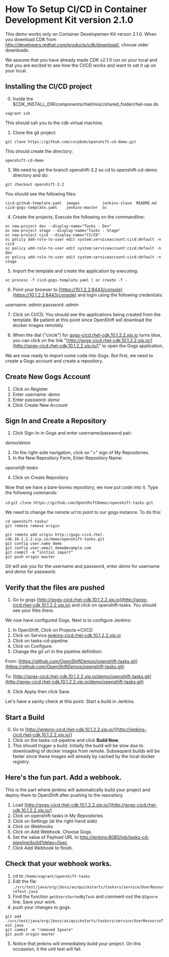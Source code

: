 # How To Setup CI/CD in Container Development Kit version 2.1.0

This demo works only on Container Developemen Kit verson 2.1.0. When you download CDK from http://developers.redhat.com/products/cdk/download/, choose older downloads.

We assume that you have already made CDK v2.1.0 run on your local and that you are excited to see how the CI/CD works and want to set it up on your local.

## Installing the CI/CD project

0. Inside the $CDK_INSTALL_DIR/components/rhel/misc/shared_folder/rhel-ose do

`vagrant ssh`

This should ssh you to the cdk virtual machine.

1. Clone the git project:

`git clone https://github.com/corpbob/openshift-cd-demo.git`

This should create the directory:

`openshift-cd-demo`

3. We need to get the branch openshift-3.2 so  cd to openshift-cd-demo directory and do:

`git checkout openshift-3.2`

You should see the following files:

`cicd-github-template.yaml  images          jenkins-slave  README.md`
`cicd-gogs-template.yaml    jenkins-master  oc`

4. Create the projects. Execute the following on the commandline:

`oc new-project dev --display-name="Tasks - Dev"`  
`oc new-project stage --display-name="Tasks - Stage"`  
`oc new-project cicd --display-name="CI/CD"`  
`oc policy add-role-to-user edit system:serviceaccount:cicd:default -n cicd`  
`oc policy add-role-to-user edit system:serviceaccount:cicd:default -n dev`  
`oc policy add-role-to-user edit system:serviceaccount:cicd:default -n stage`  

5. Import the template and create the application by executing:

`oc process -f cicd-gogs-template.yaml | oc create -f -`

6. Point your browser to [https://10.1.2.2:8443/console](https://10.1.2.2:8443/console) and login using the following credentials:

username: _admin_
password: _admin_

7. Click on CI/CD. You should see the applications being created from the template. Be patient at this point since OpenShift will download the docker images remotely.

8. When the dial ("circle") for [gogs-cicd.rhel-cdk.10.1.2.2.xip.io](gogs-cicd.rhel-cdk.10.1.2.2.xip.io) turns blue, you can click on the link "[http://gogs-cicd.rhel-cdk.10.1.2.2.xip.io/](http://gogs-cicd.rhel-cdk.10.1.2.2.xip.io/)" to open the Gogs application.

We are now ready to import some code into Gogs. But first, we need to create a Gogs account and create a repository.

## Create New Gogs Account
1. Click on Register
2. Enter username: _demo_
3. Enter password: _demo_
4. Click Create New Account

## Sign In and Create a Repository
1. Click Sign-In in Gogs and enter username/password pair:

_demo/demo_

2. On the right-side navigation, click on "_+_" sign of My Repositories.
3. In the New Repository Form, Enter Repository Name:

_openshift-tasks_

4. Click on Create Repository

Now that we have a bare-bones repository, we now put code into it. Type the following commands:

`cd`
`git clone https://github.com/OpenShiftDemos/openshift-tasks.git`

We need to change the remote url to point to our gogs instance. To do this:

`cd openshift-tasks/`  
`git remote remove origin`  

`git remote add origin http://gogs-cicd.rhel-cdk.10.1.2.2.xip.io/demo/openshift-tasks.git`  
`git config user.name demo`  
`git config user.email demo@example.com`  
`git commit -m “initial import”`  
`git push origin master`  

Git will ask you for the username and password, enter _demo_ for username and _demo_ for password.


## Verify that the files are pushed
1. Go to gogs [http://gogs-cicd.rhel-cdk.10.1.2.2.xip.io](http://gogs-cicd.rhel-cdk.10.1.2.2.xip.io) and click on openshift-tasks. You should see your files there.
 
We now have configured Gogs. Next is to configure Jenkins:

1. In OpenShift, Click on Projects->CI/CD
2. Click on Service [jenkins-cicd.rhel-cdk.10.1.2.2.xip.io](jenkins-cicd.rhel-cdk.10.1.2.2.xip.io)
3. Click on tasks-cd-pipeline.
4. Click on Configure.
5. Change the git url in the pipeline definition:

From: [https://github.com/OpenShiftDemos/openshift-tasks.git](https://github.com/OpenShiftDemos/openshift-tasks.git)

To: [http://gogs-cicd.rhel-cdk.10.1.2.2.xip.io/demo/openshift-tasks.git](http://gogs-cicd.rhel-cdk.10.1.2.2.xip.io/demo/openshift-tasks.git)

6. Click Apply then click Save.

Let's have a sanity check at this point. Start a build in Jenkins.

## Start a Build
0. Go to [http://jenkins-cicd.rhel-cdk.10.1.2.2.xip.io/](http://jenkins-cicd.rhel-cdk.10.1.2.2.xip.io/)
1. Click on the tasks-cd-pipeline and click __Build Now__.
2. This should trigger a build. Initially the build will be slow due to downloading of docker images from remote. Subsequent builds will be faster since these images will already by cached by the local docker registry.

## Here's the fun part. Add a webhook.

This is the part where jenkins will automatically build your project and deploy them to OpenShift after pushing to the repository.
1. Load [http://gogs-cicd.rhel-cdk.10.1.2.2.xip.io/](http://gogs-cicd.rhel-cdk.10.1.2.2.xip.io/)
2. Click on openshift-tasks in My Repositories
3. Click on Settings (at the right-hand side)
4. Click on Webhooks
5. Click on Add Webhook. Choose Gogs.
6. Set the value of Payload URL to  [http://jenkins:8080/job/tasks-cd-pipeline/build?delay=0sec](http://jenkins:8080/job/tasks-cd-pipeline/build?delay=0sec)
7. Click Add Webhook to finish.


## Check that your webhook works. 
1. cd to `/home/vagrant/openshift-tasks`
2. Edit the file `./src/test/java/org/jboss/as/quickstarts/tasksrs/service/UserResourceTest.java`
3. Find the function `getUsersSortedByTask` and comment-out the `@Ignore` line. Save your work.
4. push your changes to gogs:

`git add ./src/test/java/org/jboss/as/quickstarts/tasksrs/service/UserResourceTest.java`  
`git commit -m "removed Ignore"`  
`git push origin master`  

5. Notice that jenkins will immediately build your project. On this occassion, it the unit test will fail.

